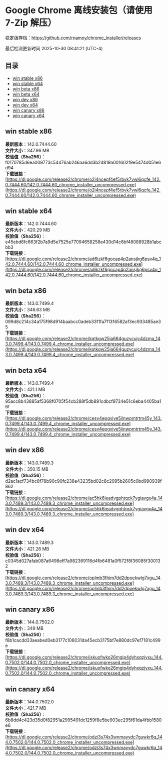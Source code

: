 # Google Chrome 离线安装包（请使用 7-Zip 解压）
稳定版存档：<https://github.com/rnamoy/chrome_installer/releases>

最后检测更新时间
2025-10-30 08:41:21 (UTC-4)


## 目录
* [win stable x86](https://github.com/rnamoy/chrome_installer?tab=readme-ov-file#win-stable-x86)
* [win stable x64](https://github.com/rnamoy/chrome_installer?tab=readme-ov-file#win-stable-x64)
* [win beta x86](https://github.com/rnamoy/chrome_installer?tab=readme-ov-file#win-beta-x86)
* [win beta x64](https://github.com/rnamoy/chrome_installer?tab=readme-ov-file#win-beta-x64)
* [win dev x86](https://github.com/rnamoy/chrome_installer?tab=readme-ov-file#win-dev-x86)
* [win dev x64](https://github.com/rnamoy/chrome_installer?tab=readme-ov-file#win-dev-x64)
* [win canary x86](https://github.com/rnamoy/chrome_installer?tab=readme-ov-file#win-canary-x86)
* [win canary x64](https://github.com/rnamoy/chrome_installer?tab=readme-ov-file#win-canary-x64)

## win stable x86
**最新版本**：142.0.7444.60  
**文件大小**：347.96 MB  
**校验值（Sha256）**：f0170785d6ea009773c54476ab246aa6dd3b24819a001602f9e5474d051e6d94  
**下载链接**：[https://dl.google.com/release2/chrome/o2i4ncepf4ef5rbvk7vwl6qcfe_142.0.7444.60/142.0.7444.60_chrome_installer_uncompressed.exe](https://dl.google.com/release2/chrome/o2i4ncepf4ef5rbvk7vwl6qcfe_142.0.7444.60/142.0.7444.60_chrome_installer_uncompressed.exe)  

## win stable x64
**最新版本**：142.0.7444.60  
**文件大小**：420.29 MB  
**校验值（Sha256）**：e45ebd6fc663f2b7a9d5e7525e77094658258e430d14c6bf48088928b1abcbb3  
**下载链接**：[https://dl.google.com/release2/chrome/ad6izkf6gocap4p2ansjkg6psv4q_142.0.7444.60/142.0.7444.60_chrome_installer_uncompressed.exe](https://dl.google.com/release2/chrome/ad6izkf6gocap4p2ansjkg6psv4q_142.0.7444.60/142.0.7444.60_chrome_installer_uncompressed.exe)  

## win beta x86
**最新版本**：143.0.7499.4  
**文件大小**：346.63 MB  
**校验值（Sha256）**：099d8c214c34a175f98d914baabcc0adeb33f1fa7f1316582af3ec933485ae35  
**下载链接**：[https://dl.google.com/release2/chrome/kqtkgw25ja664guzycujc4dzma_143.0.7499.4/143.0.7499.4_chrome_installer_uncompressed.exe](https://dl.google.com/release2/chrome/kqtkgw25ja664guzycujc4dzma_143.0.7499.4/143.0.7499.4_chrome_installer_uncompressed.exe)  

## win beta x64
**最新版本**：143.0.7499.4  
**文件大小**：421.1 MB  
**校验值（Sha256）**：95acc8b43885af5368f0705f54cb288f5db891cdbcf9734e51c6eba4405ba16f  
**下载链接**：[https://dl.google.com/release2/chrome/cesv4epgvjve5iinwpmtrtm45y_143.0.7499.4/143.0.7499.4_chrome_installer_uncompressed.exe](https://dl.google.com/release2/chrome/cesv4epgvjve5iinwpmtrtm45y_143.0.7499.4/143.0.7499.4_chrome_installer_uncompressed.exe)  

## win dev x86
**最新版本**：143.0.7489.3  
**文件大小**：350.15 MB  
**校验值（Sha256）**：d2ac1acf734bc8f78b90c90fc238e43235bd02c8c2095b2605c0bd990939f862  
**下载链接**：[https://dl.google.com/release2/chrome/ac5hk6ieadvgphtqck7ygiavgx4a_143.0.7489.3/143.0.7489.3_chrome_installer_uncompressed.exe](https://dl.google.com/release2/chrome/ac5hk6ieadvgphtqck7ygiavgx4a_143.0.7489.3/143.0.7489.3_chrome_installer_uncompressed.exe)  

## win dev x64
**最新版本**：143.0.7489.3  
**文件大小**：421.28 MB  
**校验值（Sha256）**：c0345d027afab087a6498eff7a982369116d4fb6481a0f572f8f36085f300132  
**下载链接**：[https://dl.google.com/release2/chrome/oplmb3fhim7dd2dpoekwlg7xgu_143.0.7489.3/143.0.7489.3_chrome_installer_uncompressed.exe](https://dl.google.com/release2/chrome/oplmb3fhim7dd2dpoekwlg7xgu_143.0.7489.3/143.0.7489.3_chrome_installer_uncompressed.exe)  

## win canary x86
**最新版本**：144.0.7502.0  
**文件大小**：349 MB  
**校验值（Sha256）**：f8b1cacdd33aeabed0eb3177c108031da45ecb3175bf7e880dc97ef7181c499e  
**下载链接**：[https://dl.google.com/release2/chrome/iskuofwko26mgip4dyhxqzjyxu_144.0.7502.0/144.0.7502.0_chrome_installer_uncompressed.exe](https://dl.google.com/release2/chrome/iskuofwko26mgip4dyhxqzjyxu_144.0.7502.0/144.0.7502.0_chrome_installer_uncompressed.exe)  

## win canary x64
**最新版本**：144.0.7502.0  
**文件大小**：421.7 MB  
**校验值（Sha256）**：6b8dd4c423d35d0f82951a2995491dc1259f8e5be903ec295f61da4fbb1580e6  
**下载链接**：[https://dl.google.com/release2/chrome/odzi3s74x3wnmayydc7guwkr6q_144.0.7502.0/144.0.7502.0_chrome_installer_uncompressed.exe](https://dl.google.com/release2/chrome/odzi3s74x3wnmayydc7guwkr6q_144.0.7502.0/144.0.7502.0_chrome_installer_uncompressed.exe)  


